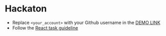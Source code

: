 # Hackaton
- Replace `<your_account>` with your Github username in the [DEMO LINK](https://Valeriy-Sorochynskyi.github.io/matehack/)
- Follow the [React task guideline](https://github.com/mate-academy/react_task-guideline#react-tasks-guideline)

